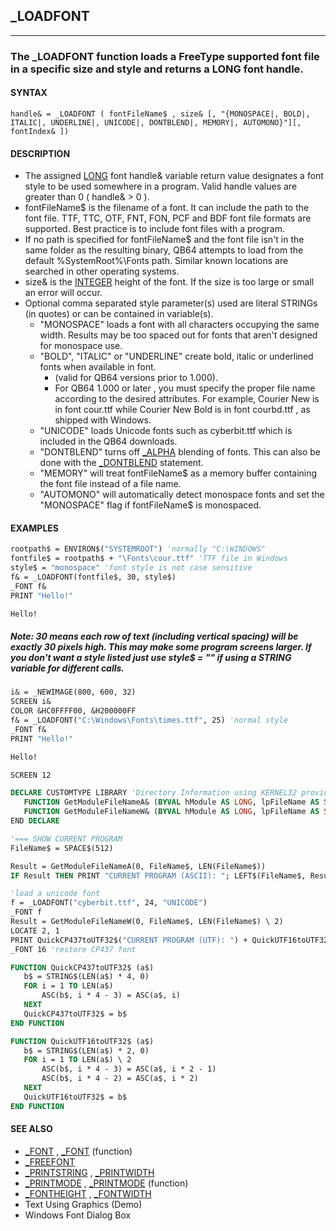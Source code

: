 ## _LOADFONT
---

### The _LOADFONT function loads a FreeType supported font file in a specific size and style and returns a LONG font handle.

#### SYNTAX

`handle& = _LOADFONT ( fontFileName$ , size& [, "{MONOSPACE|, BOLD|, ITALIC|, UNDERLINE|, UNICODE|, DONTBLEND|, MEMORY|, AUTOMONO}"][, fontIndex& ])`

#### DESCRIPTION
* The assigned [LONG](./LONG.md) font handle& variable return value designates a font style to be used somewhere in a program. Valid handle values are greater than 0 ( handle& > 0 ).
* fontFileName$ is the filename of a font. It can include the path to the font file. TTF, TTC, OTF, FNT, FON, PCF and BDF font file formats are supported. Best practice is to include font files with a program.
* If no path is specified for fontFileName$ and the font file isn't in the same folder as the resulting binary, QB64 attempts to load from the default %SystemRoot%\Fonts path. Similar known locations are searched in other operating systems.
* size& is the [INTEGER](./INTEGER.md) height of the font. If the size is too large or small an error will occur.
* Optional comma separated style parameter(s) used are literal STRINGs (in quotes) or can be contained in variable(s).
	* "MONOSPACE" loads a font with all characters occupying the same width. Results may be too spaced out for fonts that aren't designed for monospace use.
	* "BOLD", "ITALIC" or "UNDERLINE" create bold, italic or underlined fonts when available in font.
		* (valid for QB64 versions prior to 1.000).
		* For QB64 1.000 or later , you must specify the proper file name according to the desired attributes. For example, Courier New is in font cour.ttf while Courier New Bold is in font courbd.ttf , as shipped with Windows.
	* "UNICODE" loads Unicode fonts such as cyberbit.ttf which is included in the QB64 downloads.
	* "DONTBLEND" turns off [_ALPHA](./_ALPHA.md) blending of fonts. This can also be done with the [_DONTBLEND](./_DONTBLEND.md) statement.
	* "MEMORY" will treat fontFileName$ as a memory buffer containing the font file instead of a file name.
	* "AUTOMONO" will automatically detect monospace fonts and set the "MONOSPACE" flag if fontFileName$ is monospaced.


#### EXAMPLES
```vb
rootpath$ = ENVIRON$("SYSTEMROOT") 'normally "C:\WINDOWS"
fontfile$ = rootpath$ + "\Fonts\cour.ttf" 'TTF file in Windows
style$ = "monospace" 'font style is not case sensitive
f& = _LOADFONT(fontfile$, 30, style$)
_FONT f&
PRINT "Hello!"
```
  
```vb
Hello!
```
  
##### Note: 30 means each row of text (including vertical spacing) will be exactly 30 pixels high. This may make some program screens larger. If you don't want a style listed just use style$ = "" if using a STRING variable for different calls.
```vb
i& = _NEWIMAGE(800, 600, 32)
SCREEN i&
COLOR &HC0FFFF00, &H200000FF
f& = _LOADFONT("C:\Windows\Fonts\times.ttf", 25) 'normal style
_FONT f&
PRINT "Hello!"
```
  
```vb
Hello!
```
  
```vb
SCREEN 12

DECLARE CUSTOMTYPE LIBRARY 'Directory Information using KERNEL32 provided by Dav
   FUNCTION GetModuleFileNameA& (BYVAL hModule AS LONG, lpFileName AS STRING, BYVAL nSize AS LONG)
   FUNCTION GetModuleFileNameW& (BYVAL hModule AS LONG, lpFileName AS STRING, BYVAL nSize AS LONG)
END DECLARE

'=== SHOW CURRENT PROGRAM
FileName$ = SPACE$(512)

Result = GetModuleFileNameA(0, FileName$, LEN(FileName$))
IF Result THEN PRINT "CURRENT PROGRAM (ASCII): "; LEFT$(FileName$, Result)

'load a unicode font
f = _LOADFONT("cyberbit.ttf", 24, "UNICODE")
_FONT f
Result = GetModuleFileNameW(0, FileName$, LEN(FileName$) \ 2)
LOCATE 2, 1
PRINT QuickCP437toUTF32$("CURRENT PROGRAM (UTF): ") + QuickUTF16toUTF32$(LEFT$(FileName$, Result * 2))
_FONT 16 'restore CP437 font

FUNCTION QuickCP437toUTF32$ (a$)
   b$ = STRING$(LEN(a$) * 4, 0)
   FOR i = 1 TO LEN(a$)
       ASC(b$, i * 4 - 3) = ASC(a$, i)
   NEXT
   QuickCP437toUTF32$ = b$
END FUNCTION

FUNCTION QuickUTF16toUTF32$ (a$)
   b$ = STRING$(LEN(a$) * 2, 0)
   FOR i = 1 TO LEN(a$) \ 2
       ASC(b$, i * 4 - 3) = ASC(a$, i * 2 - 1)
       ASC(b$, i * 4 - 2) = ASC(a$, i * 2)
   NEXT
   QuickUTF16toUTF32$ = b$
END FUNCTION
```
  


#### SEE ALSO
* [_FONT](./_FONT.md) , [_FONT](./_FONT.md) (function)
* [_FREEFONT](./_FREEFONT.md)
* [_PRINTSTRING](./_PRINTSTRING.md) , [_PRINTWIDTH](./_PRINTWIDTH.md)
* [_PRINTMODE](./_PRINTMODE.md) , [_PRINTMODE](./_PRINTMODE.md) (function)
* [_FONTHEIGHT](./_FONTHEIGHT.md) , [_FONTWIDTH](./_FONTWIDTH.md)
* Text Using Graphics (Demo)
* Windows Font Dialog Box
